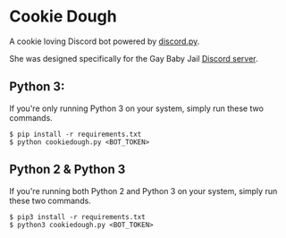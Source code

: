 # Cookie Dough

A cookie loving Discord bot powered by [discord.py](https://github.com/Rapptz/discord.py).

She was designed specifically for the Gay Baby Jail [Discord server](https://discord.gg/abdl).


## Python 3: 
If you're only running Python 3 on your system, simply run these two commands.
```
$ pip install -r requirements.txt
$ python cookiedough.py <BOT_TOKEN>
```

## Python 2 & Python 3
If you're running both Python 2 and Python 3 on your system, simply run these two commands. 
```
$ pip3 install -r requirements.txt
$ python3 cookiedough.py <BOT_TOKEN>
```
